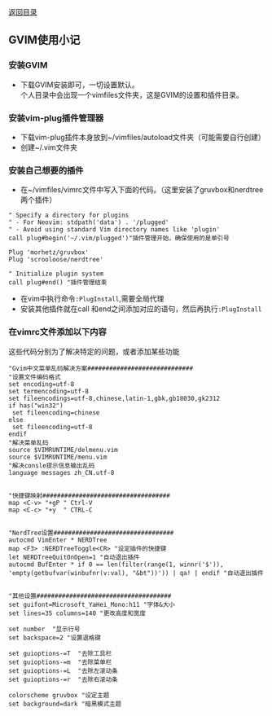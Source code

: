 [返回目录](../../catalogue.md)  
## GVIM使用小记

### 安装GVIM
+ 下载GVIM安装即可，一切设置默认。  
个人目录中会出现一个vimfiles文件夹，这是GVIM的设置和插件目录。

### 安装vim-plug插件管理器
+ 下载vim-plug插件本身放到~/vimfiles/autoload文件夹（可能需要自行创建）
+  创建~/.vim文件夹

### 安装自己想要的插件
+ 在~/vimfiles/vimrc文件中写入下面的代码。（这里安装了gruvbox和nerdtree两个插件）
```
" Specify a directory for plugins
" - For Neovim: stdpath('data') . '/plugged'
" - Avoid using standard Vim directory names like 'plugin'
call plug#begin('~/.vim/plugged')"插件管理开始，确保使用的是单引号

Plug 'morhetz/gruvbox'
Plug 'scrooloose/nerdtree'

" Initialize plugin system
call plug#end() "插件管理结束
```
+ 在vim中执行命令`:PlugInstall`,需要全局代理
+ 安装其他插件就在call 和end之间添加对应的语句，然后再执行`:PlugInstall`

### 在vimrc文件添加以下内容
这些代码分别为了解决特定的问题，或者添加某些功能
```
"Gvim中文菜单乱码解决方案#############################
"设置文件编码格式
set encoding=utf-8
set termencoding=utf-8
set fileencodings=utf-8,chinese,latin-1,gbk,gb18030,gk2312
if has("win32")
 set fileencoding=chinese
else
 set fileencoding=utf-8
endif
"解决菜单乱码
source $VIMRUNTIME/delmenu.vim
source $VIMRUNTIME/menu.vim
"解决consle提示信息输出乱码
language messages zh_CN.utf-8


"快捷键映射###################################
map <C-v> "+gP " Ctrl-V 
map <C-c> "+y  " CTRL-C 


"NerdTree设置#################################
autocmd VimEnter * NERDTree
map <F3> :NERDTreeToggle<CR> "设定插件的快捷键
let NERDTreeQuitOnOpen=1 "自动退出插件
autocmd BufEnter * if 0 == len(filter(range(1, winnr('$')), 'empty(getbufvar(winbufnr(v:val), "&bt"))')) | qa! | endif "自动退出插件


"其他设置#####################################
set guifont=Microsoft_YaHei_Mono:h11 "字体&大小
set lines=35 columns=140 "更改高度和宽度

set number  "显示行号
set backspace=2 "设置退格键

set guioptions-=T  "去除工具栏
set guioptions-=m  "去除菜单栏
set guioptions-=L  "去除左滚动条
set guioptions-=r  "去除右滚动条

colorscheme gruvbox "设定主题
set background=dark "暗黑模式主题
```